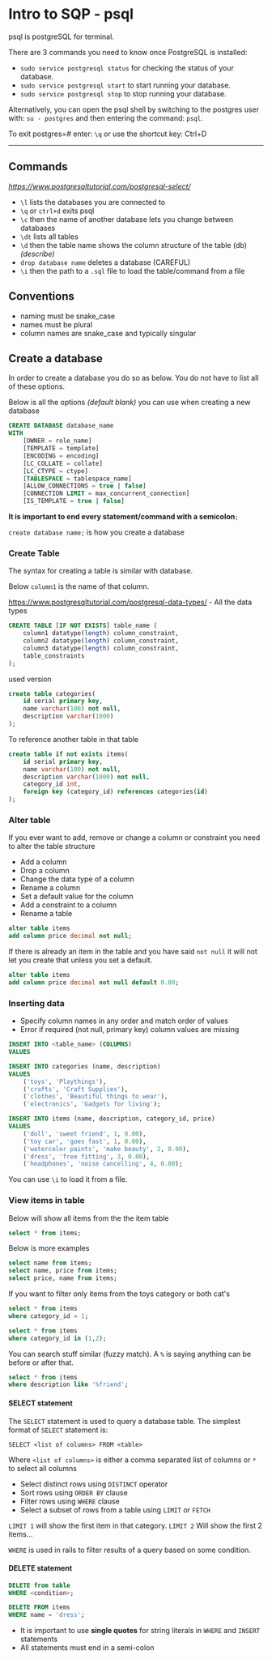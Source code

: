 # Intro to SQP - psql

psql is postgreSQL for terminal.

There are 3 commands you need to know once PostgreSQL is installed:

- `sudo service postgresql status` for checking the status of your database.
- `sudo service postgresql start` to start running your database.
- `sudo service postgresql stop` to stop running your database.

Alternatively, you can open the psql shell by switching to the postgres user with: `su - postgres` and then entering the command: `psql`.

To exit postgres=# enter: `\q` or use the shortcut key: Ctrl+D

---

## Commands

*https://www.postgresqltutorial.com/postgresql-select/*

* `\l` lists the databases you are connected to
* `\q` or `ctrl+d` exits psql
* `\c` then the name of another database lets you change between databases
* `\dt` lists all tables
* `\d` then the table name shows the column structure of the table (db) *(describe)*
* `drop database name` deletes a database (CAREFUL)
* `\i` then the path to a `.sql` file to load the table/command from a file

## Conventions

* naming must be snake_case
* names must be plural
* column names are snake_case and typically singular

## Create a database

In order to create a database you do so as below. You do not have to list all of these options.

Below is all the options *(default blank)* you can use when creating a new database

```sql
CREATE DATABASE database_name
WITH
	[OWNER = role_name]
	[TEMPLATE = template]
	[ENCODING = encoding]
	[LC_COLLATE = collate]
	[LC_CTYPE = ctype]
	[TABLESPACE = tablespace_name]
	[ALLOW_CONNECTIONS = true | false]
	[CONNECTION LIMIT = max_concurrent_connection]
	[IS_TEMPLATE = true | false]
```

**It is important to end every statement/command with a semicolon**`;`

`create database name;` is how you create a database

### Create Table

The syntax for creating a table is similar with database.

Below `column1` is the name of that column.

https://www.postgresqltutorial.com/postgresql-data-types/ - All the data types

```sql
CREATE TABLE [IF NOT EXISTS] table_name (
	column1 datatype(length) column_constraint,
    column2 datatype(length) column_constraint,
    column3 datatype(length) column_constraint,
    table_constraints
);
```

used version

```sql
create table categories(
	id serial primary key,
    name varchar(100) not null,
    description varchar(1000)
);
```

To reference another table in that table

```sql
create table if not exists items(
	id serial primary key,
    name varchar(100) not null,
    description varchar(1000) not null,
    category_id int,
    foreign key (category_id) references categories(id)
);
```



### Alter table

If you ever want to add, remove or change a column or constraint you need to alter the table structure

* Add a column
* Drop a column
* Change the data type of a column
* Rename a column
* Set a default value for the column
* Add a constraint to a column
* Rename a table

```sql
alter table items
add column price decimal not null;
```

If there is already an item in the table and you have said `not null` it will not let you create that unless you set a default.

```sql
alter table items
add column price decimal not null default 0.00;
```



### Inserting data

* Specify column names in any order and match order of values
* Error if required (not null, primary key) column values are missing

```sql
INSERT INTO <table_name> (COLUMNS)
VALUES
```

```sql
INSERT INTO categories (name, description)
VALUES
	('toys', 'Playthings'),
	('crafts', 'Craft Supplies'),
	('clothes', 'Beautiful things to wear'),
	('electronics', 'Gadgets for living');
```

```sql
INSERT INTO items (name, description, category_id, price)
VALUES
	('doll', 'sweet friend', 1, 0.00),
	('toy car', 'goes fast', 1, 0.00),
	('watercolor paints', 'make beauty', 2, 0.00),
	('dress', 'free fitting', 3, 0.00),
	('headphones', 'noise cancelling', 4, 0.00);
```

You can use `\i` to load it from a file.



### View items in table

Below will show all items from the the item table

```sql
select * from items;
```

Below is more examples

```sql
select name from items;
select name, price from items;
select price, name from items;
```

If you want to filter only items from the toys category or both cat's

```sql
select * from items
where category_id = 1;

select * from items
where category_id in (1,2);
```

You can search stuff similar (fuzzy match). A `%` is saying anything can be before or after that.

```sql
select * from items
where description like '%friend';
```

#### SELECT statement

The `SELECT` statement is used to query a database table. The simplest format of `SELECT` statement is:

`SELECT <list of columns> FROM <table>`

Where `<list of columns>` is either a comma separated list of columns or `*` to select all columns

* Select distinct rows using `DISTINCT` operator
* Sort rows using `ORDER BY` clause
* Filter rows using `WHERE` clause
* Select a subset of rows from a table using `LIMIT` or `FETCH`

`LIMIT 1` will show the first item in that category. `LIMIT 2` Will show the first 2 items...

`WHERE` is used in rails to filter results of a query based on some condition.

#### DELETE statement

```sql
DELETE from table
WHERE <condition>;

DELETE FROM items
WHERE name = 'dress';
```

* It is important to use **single quotes** for string literals in `WHERE` and `INSERT` statements
* All statements must end in a semi-colon